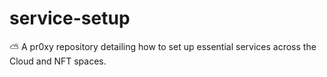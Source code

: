 # service-setup
⛅ A pr0xy repository detailing how to set up essential services across the Cloud and NFT spaces.
